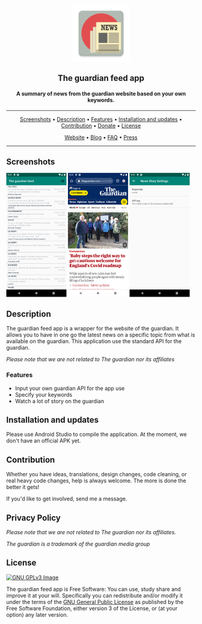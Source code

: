 <p align="center"><img src="app/src/main/res/mipmap-xxhdpi/ic_launcher.png" width="150"></p> 
<h2 align="center"><b>The guardian feed app</b></h2>
<h4 align="center">A summary of news from the guardian website based on your own keywords.</h4>


<hr>
<p align="center"><a href="#screenshots">Screenshots</a> &bull; <a href="#description">Description</a> &bull; <a href="#features">Features</a> &bull; <a href="#installation-and-updates">Installation and updates</a> &bull; <a href="#contribution">Contribution</a> &bull; <a href="#donate">Donate</a> &bull; <a href="#license">License</a></p>
<p align="center"><a href="https://newpipe.net">Website</a> &bull; <a href="https://newpipe.net/blog/">Blog</a> &bull; <a href="https://newpipe.net/FAQ/">FAQ</a> &bull; <a href="https://newpipe.net/press/">Press</a></p>
<hr>

## Screenshots

[<img src="screenshots/Screenshot_1614019715.png" width=160>](screenshots/Screenshot_1614019715.png)
[<img src="screenshots/Screenshot_1614019767.png" width=160>](screenshots/Screenshot_1614019767.png)
[<img src="screenshots/Screenshot_1614019783.png" width=160>](screenshots/Screenshot_1614019783.png)

## Description

The guardian feed app is a wrapper for the website of the guardian. It allows you to have in one go the latest news on a specific topic from what is available on the guardian.
This application use the standard API for the guardian.

*Please note that we are not related to The guardian nor its affiliates*

### Features

* Input your own guardian API for the app use
* Specify your keywords
* Watch a lot of story on the guardian

## Installation and updates
Please use Android Studio to compile the application.
At the moment, we don't have an official APK yet.

## Contribution
Whether you have ideas, translations, design changes, code cleaning, or real heavy code changes, help is always welcome.
The more is done the better it gets!

If you'd like to get involved, send me a message.

## Privacy Policy

*Please note that we are not related to The guardian nor its affiliates.*

*The guardian is a trademark of the guardian media group*

## License
[![GNU GPLv3 Image](https://www.gnu.org/graphics/gplv3-127x51.png)](http://www.gnu.org/licenses/gpl-3.0.en.html)  

The guardian feed app is Free Software: You can use, study share and improve it at your
will. Specifically you can redistribute and/or modify it under the terms of the
[GNU General Public License](https://www.gnu.org/licenses/gpl.html) as
published by the Free Software Foundation, either version 3 of the License, or
(at your option) any later version.  
